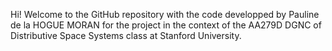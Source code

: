 Hi! Welcome to the GitHub repository with the code developped by Pauline de la HOGUE MORAN for the project in the context of the AA279D DGNC of Distributive Space Systems class at Stanford University.
